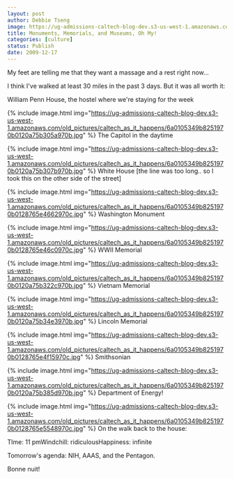 ```yaml
---
layout: post
author: Debbie Tseng
image: https://ug-admissions-caltech-blog-dev.s3-us-west-1.amazonaws.com/old_pictures/caltech_as_it_happens/6a0105349b8251970b0120a75b3036970b.jpg
title: Monuments, Memorials, and Museums, Oh My!
categories: [culture]
status: Publish
date: 2009-12-17
---
```


My feet are telling me that they want a massage and a rest right now...

I think I've walked at least 30 miles in the past 3 days. But it was all worth it:

William Penn House, the hostel where we're staying for the week


{% include image.html img="https://ug-admissions-caltech-blog-dev.s3-us-west-1.amazonaws.com/old_pictures/caltech_as_it_happens/6a0105349b8251970b0120a75b305a970b.jpg" %}
The Capitol in the daytime


{% include image.html img="https://ug-admissions-caltech-blog-dev.s3-us-west-1.amazonaws.com/old_pictures/caltech_as_it_happens/6a0105349b8251970b0120a75b307b970b.jpg" %}
White House [the line was too long.. so I took this on the other side of the street]


{% include image.html img="https://ug-admissions-caltech-blog-dev.s3-us-west-1.amazonaws.com/old_pictures/caltech_as_it_happens/6a0105349b8251970b0128765e4662970c.jpg" %}
Washington Monument


{% include image.html img="https://ug-admissions-caltech-blog-dev.s3-us-west-1.amazonaws.com/old_pictures/caltech_as_it_happens/6a0105349b8251970b0128765e46c0970c.jpg" %}
WWII Memorial


{% include image.html img="https://ug-admissions-caltech-blog-dev.s3-us-west-1.amazonaws.com/old_pictures/caltech_as_it_happens/6a0105349b8251970b0120a75b322c970b.jpg" %}
Vietnam Memorial


{% include image.html img="https://ug-admissions-caltech-blog-dev.s3-us-west-1.amazonaws.com/old_pictures/caltech_as_it_happens/6a0105349b8251970b0120a75b34e3970b.jpg" %}
Lincoln Memorial


{% include image.html img="https://ug-admissions-caltech-blog-dev.s3-us-west-1.amazonaws.com/old_pictures/caltech_as_it_happens/6a0105349b8251970b0128765e4f15970c.jpg" %}
Smithsonian


{% include image.html img="https://ug-admissions-caltech-blog-dev.s3-us-west-1.amazonaws.com/old_pictures/caltech_as_it_happens/6a0105349b8251970b0120a75b385d970b.jpg" %}
Department of Energy!


{% include image.html img="https://ug-admissions-caltech-blog-dev.s3-us-west-1.amazonaws.com/old_pictures/caltech_as_it_happens/6a0105349b8251970b0128765e5548970c.jpg" %}
On the walk back to the house:

TIme: 11 pmWindchill: ridiculousHappiness: infinite

Tomorrow's agenda: NIH, AAAS, and the Pentagon.

Bonne nuit!
